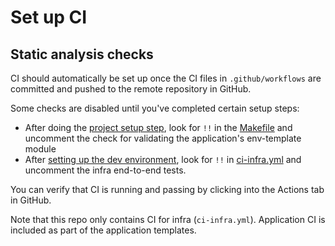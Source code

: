 # Set up CI

## Static analysis checks

CI should automatically be set up once the CI files in `.github/workflows` are committed and pushed to the remote repository in GitHub.

Some checks are disabled until you've completed certain setup steps:

* After doing the [project setup step](./set-up-infrastructure-as-code.md), look for `!!` in the [Makefile](../Makefile) and uncomment the check for validating the application's env-template module
* After [setting up the dev environment](../docs/infra/set-up-app-env.md), look for `!!` in [ci-infra.yml](../.github/workflows/ci-infra.yml) and uncomment the infra end-to-end tests.

You can verify that CI is running and passing by clicking into the Actions tab in GitHub.

Note that this repo only contains CI for infra (`ci-infra.yml`). Application CI is included as part of the application templates.
